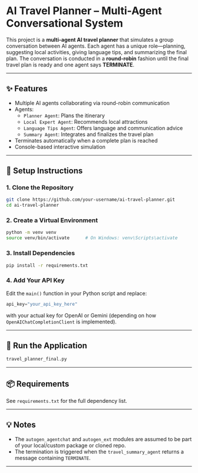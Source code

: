 # AI Travel Planner – Multi-Agent Conversational System

This project is a **multi-agent AI travel planner** that simulates a group conversation between AI agents. Each agent has a unique role—planning, suggesting local activities, giving language tips, and summarizing the final plan. The conversation is conducted in a **round-robin** fashion until the final travel plan is ready and one agent says **TERMINATE**.

---

## ✨ Features

- Multiple AI agents collaborating via round-robin communication
- Agents:
  - `Planner Agent`: Plans the itinerary
  - `Local Expert Agent`: Recommends local attractions
  - `Language Tips Agent`: Offers language and communication advice
  - `Summary Agent`: Integrates and finalizes the travel plan
- Terminates automatically when a complete plan is reached
- Console-based interactive simulation

---

## 🚀 Setup Instructions

### 1. Clone the Repository
```bash
git clone https://github.com/your-username/ai-travel-planner.git
cd ai-travel-planner
```

### 2. Create a Virtual Environment
```bash
python -m venv venv
source venv/bin/activate      # On Windows: venv\Scripts\activate
```

### 3. Install Dependencies
```bash
pip install -r requirements.txt
```

### 4. Add Your API Key

Edit the `main()` function in your Python script and replace:

```python
api_key="your_api_key_here"
```

with your actual key for OpenAI or Gemini (depending on how `OpenAIChatCompletionClient` is implemented).

---

## 🧠 Run the Application

```bash
travel_planner_final.py
```

---

## 📦 Requirements

See `requirements.txt` for the full dependency list.

---

## 💡 Notes

- The `autogen_agentchat` and `autogen_ext` modules are assumed to be part of your local/custom package or cloned repo.
- The termination is triggered when the `travel_summary_agent` returns a message containing `TERMINATE`.

---

